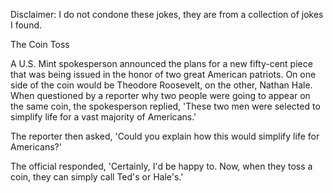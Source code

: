 Disclaimer: I do not condone these jokes, they are from a collection of jokes I found.

The Coin Toss

A U.S. Mint spokesperson announced the plans for a new fifty-cent piece that was being issued in the honor of two great American patriots. On one side of the coin would be Theodore Roosevelt, on the other, Nathan Hale. When questioned by a reporter why two people were going to appear on the same coin, the spokesperson replied, 'These two men were selected to simplify life for a vast majority of Americans.'

The reporter then asked, 'Could you explain how this would simplify life for Americans?'

The official responded, 'Certainly, I'd be happy to. Now, when they toss a coin, they can simply call Ted's or Hale's.'

